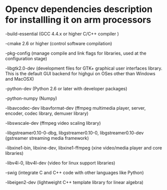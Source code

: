# Opencv dependencies description for installling it on arm processors
-build-essential (GCC 4.4.x or higher C/C++ compiler )

-cmake 2.6 or higher (control software compilation)

-pkg-config (manage compile and link flags for libraries, used at the configuration stage)

-libgtk2.0-dev (development files for GTK+ graphical user interfaces library. This is the default GUI backend for highgui on OSes other than Windows and MacOSX)

-python-dev (Python 2.6 or later with developer packages)

-python-numpy (Numpy)

-libavcodec-dev libavformat-dev (ffmpeg multimedia player, server, encoder, codec library, demuxer library)

-libswscale-dev (ffmpeg video scaling library)

-libgstreamer0.10-0-dbg, libgstreamer0.10-0, libgstreamer0.10-dev (gstreamer streaming media framework)

-libxine1-bin, libxine-dev, libxine1-ffmpeg (xine video/media player and core libraries)

-libv4l-0, libv4l-dev (video for linux support libraries)

-swig (integrate C and C++ code with other languages like Python)

-libeigen2-dev (lightweight C++ template library for linear algebra)
